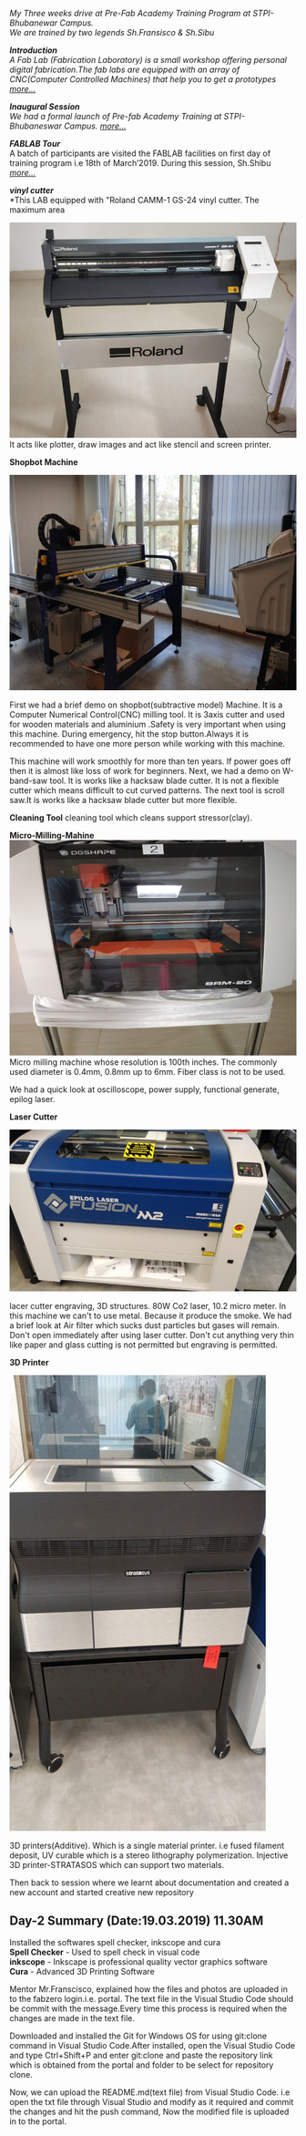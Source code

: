 *My Three weeks drive at Pre-Fab Academy Training Program at STPI-Bhubanewar Campus.*  
*We are trained by two legends Sh.Fransisco & Sh.Sibu*
             
***Introduction***     
*A Fab Lab (Fabrication Laboratory)  is a small workshop offering personal digital fabrication.The fab labs are equipped with an array of CNC(Computer Controlled Machines) that help you to get a prototypes  [*more...*](/md-files/Introduction.md)*

 ***Inaugural Session***  
 *We had a formal launch of Pre-fab Academy Training at STPI-Bhubaneswar Campus. [*more...*](/md-files/Inauguration.md)*

 ***FABLAB Tour***   
 A batch of participants are visited the FABLAB facilities on first day of training program i.e 18th of March’2019. During this session, Sh.Shibu [*more...*](/md-files/fablabvisit.md)

 ***vinyl cutter***     
 *This LAB equipped with "Roland CAMM-1 GS-24 vinyl cutter. The maximum area

![Vinylcutter](vinyl-cutter.jpeg)      
 It acts like plotter, draw images and act like stencil and screen printer. 

**Shopbot Machine**

![Shopbot-Machine](shopbot.jpg)

First we had a brief demo on shopbot(subtractive model) Machine. It is a Computer Numerical Control(CNC) milling tool. It is 3axis cutter and used for wooden materials and aluminium .Safety is very important when using this machine. During emergency, hit the stop button.Always it is recommended to have one more person while working with this machine.

This machine will work smoothly for more than ten years. If power goes off then it is almost like loss of work for beginners. Next, we had a demo on W-band-saw tool. It is works like a hacksaw blade cutter. It is not a flexible cutter which means difficult to cut curved patterns. The next tool is scroll saw.It is works like a hacksaw blade cutter but more flexible.

**Cleaning Tool** cleaning tool which cleans support stressor(clay).  

**Micro-Milling-Mahine** 
![Micro-Milling-Cutter](Mini-milling-machine.jpeg)      
Micro milling machine whose resolution is 100th inches. The commonly used diameter is 0.4mm, 0.8mm up to 6mm. Fiber class is not to be used.

We had a quick look at oscilloscope, power supply, functional generate, epilog laser. 

**Laser Cutter** 

![Laser Cutter](laser-cutter.jpeg)  

lacer cutter engraving, 3D structures. 80W Co2 laser, 10.2 micro meter. In this machine we can't to use metal. Because it produce the smoke. We had a brief look at Air filter which sucks dust particles but gases will remain. Don't open immediately after using laser cutter. Don't cut anything very thin like paper and glass cutting is not permitted but engraving is permitted.

**3D Printer** 

![3D Printer](3Dprinter.jpeg) 

3D printers(Additive). Which is a single material printer. i.e fused filament deposit, UV curable which is a stereo lithography polymerization. Injective 3D printer-STRATASOS which can support two materials.

Then back to session where we learnt about documentation and created a new account and started creative new repository

## Day-2 Summary (Date:19.03.2019) 11.30AM
     
Installed the softwares spell checker, inkscope and cura   
 **Spell Checker** - Used to spell check in visual code   
 **inkscope** - Inkscape is professional quality vector graphics software   
 **Cura** - Advanced 3D Printing Software   

Mentor Mr.Franscisco, explained how the files and photos are uploaded in to the fabzero login.i.e. portal. The text file in the Visual Studio Code should be commit with the message.Every time this process is required when the changes are made in the text file.

Downloaded and installed the Git for Windows OS for using git:clone command in Visual Studio Code.After installed, open the Visual Studio Code and type Ctrl+Shift+P and enter git:clone and paste the repository link which is obtained from the portal and folder to be select for repository clone.

Now, we can upload the README.md(text file) from Visual Studio Code. i.e open the txt file through Visual Studio and modify as it required and commit the changes and hit the push command, Now the modified file is uploaded in to the portal.
